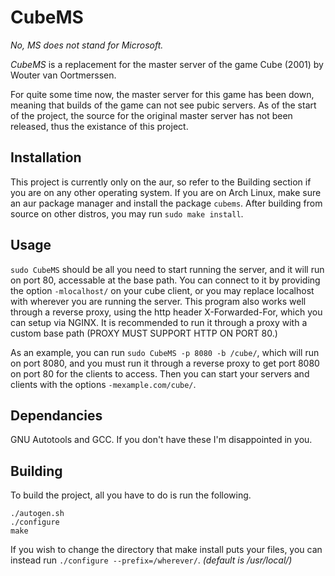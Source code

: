 # CubeMS
*No, MS does not stand for Microsoft.*

*CubeMS* is a replacement for the master server of the game Cube (2001) by Wouter van Oortmerssen.

For quite some time now, the master server for this game has been down, meaning that builds of the game can not see pubic servers. As of the start of the project, the source for the original master server has not been released, thus the existance of this project.

## Installation
This project is currently only on the aur, so refer to the Building section if you are on any other operating system.
If you are on Arch Linux, make sure an aur package manager and install the package `cubems`.
After building from source on other distros, you may run `sudo make install`.

## Usage
`sudo CubeMS` should be all you need to start running the server, and it will run on port 80, accessable at the base path.
You can connect to it by providing the option `-mlocalhost/` on your cube client, or you may replace localhost with wherever you are running the server.
This program also works well through a reverse proxy, using the http header X-Forwarded-For, which you can setup via NGINX. It is recommended to run it through a proxy with a custom base path (PROXY MUST SUPPORT HTTP ON PORT 80.)

As an example, you can run `sudo CubeMS -p 8080 -b /cube/`, which will run on port 8080, and you must run it through a reverse proxy to get port 8080 on port 80 for the clients to access. Then you can start your servers and clients with the options `-mexample.com/cube/`.

## Dependancies
GNU Autotools and GCC. If you don't have these I'm disappointed in you.

## Building
To build the project, all you have to do is run the following.
```
./autogen.sh
./configure
make
```
If you wish to change the directory that make install puts your files, you can instead run `./configure --prefix=/wherever/`. *(default is /usr/local/)*
